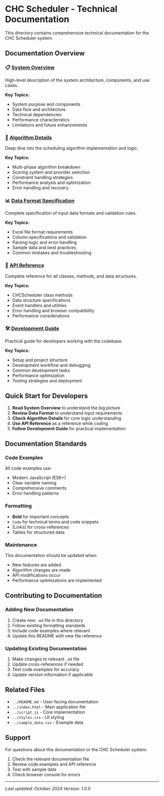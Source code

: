 # CHC Scheduler - Technical Documentation

This directory contains comprehensive technical documentation for the CHC Scheduler system.

## Documentation Overview

### 📋 [System Overview](system-overview.md)
High-level description of the system architecture, components, and use cases.

**Key Topics:**
- System purpose and components
- Data flow and architecture
- Technical dependencies
- Performance characteristics
- Limitations and future enhancements

### 🔧 [Algorithm Details](algorithm-details.md)
Deep dive into the scheduling algorithm implementation and logic.

**Key Topics:**
- Multi-phase algorithm breakdown
- Scoring system and provider selection
- Constraint handling strategies
- Performance analysis and optimization
- Error handling and recovery

### 📊 [Data Format Specification](data-format.md)
Complete specification of input data formats and validation rules.

**Key Topics:**
- Excel file format requirements
- Column specifications and validation
- Parsing logic and error handling
- Sample data and best practices
- Common mistakes and troubleshooting

### 🔌 [API Reference](api-reference.md)
Complete reference for all classes, methods, and data structures.

**Key Topics:**
- CHCScheduler class methods
- Data structure specifications
- Event handlers and utilities
- Error handling and browser compatibility
- Performance considerations

### 🛠️ [Development Guide](development-guide.md)
Practical guide for developers working with the codebase.

**Key Topics:**
- Setup and project structure
- Development workflow and debugging
- Common development tasks
- Performance optimization
- Testing strategies and deployment

## Quick Start for Developers

1. **Read System Overview** to understand the big picture
2. **Review Data Format** to understand input requirements
3. **Check Algorithm Details** for core logic understanding
4. **Use API Reference** as a reference while coding
5. **Follow Development Guide** for practical implementation

## Documentation Standards

### Code Examples
All code examples use:
- Modern JavaScript (ES6+)
- Clear variable naming
- Comprehensive comments
- Error handling patterns

### Formatting
- **Bold** for important concepts
- `Code` for technical terms and code snippets
- [Links] for cross-references
- Tables for structured data

### Maintenance
This documentation should be updated when:
- New features are added
- Algorithm changes are made
- API modifications occur
- Performance optimizations are implemented

## Contributing to Documentation

### Adding New Documentation
1. Create new `.md` file in this directory
2. Follow existing formatting standards
3. Include code examples where relevant
4. Update this README with new file reference

### Updating Existing Documentation
1. Make changes to relevant `.md` file
2. Update cross-references if needed
3. Test code examples for accuracy
4. Update version information if applicable

## Related Files

- `../README.md` - User-facing documentation
- `../index.html` - Main application file
- `../script.js` - Core implementation
- `../styles.css` - UI styling
- `../sample_data.csv` - Example data

## Support

For questions about this documentation or the CHC Scheduler system:
1. Check the relevant documentation file
2. Review code examples and API reference
3. Test with sample data
4. Check browser console for errors

---

*Last updated: October 2024*
*Version: 1.0.0*
